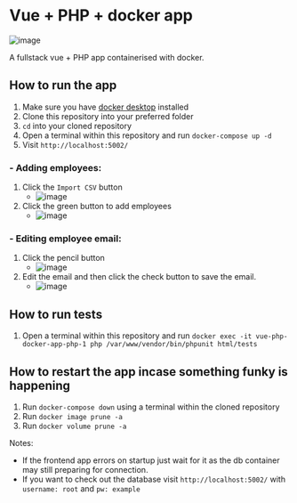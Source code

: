 # Vue + PHP + docker app
![image](https://github.com/ricjohn-acosta/vue-php-docker-app/assets/41725332/9328edd6-20f8-407e-b08b-66f5fcb4b5dc)

A fullstack vue + PHP app containerised with docker.

## How to run the app
1. Make sure you have [docker desktop](https://www.docker.com/products/docker-desktop/) installed
2. Clone this repository into your preferred folder
3. `cd` into your cloned repository
4. Open a terminal within this repository and run `docker-compose up -d`
5. Visit `http://localhost:5002/`

### - Adding employees:
1. Click the `Import CSV` button
   - ![image](https://github.com/ricjohn-acosta/vue-php-docker-app/assets/41725332/8175b112-b79c-412f-8084-901b5aebea58)
2. Click the green button to add employees
   - ![image](https://github.com/ricjohn-acosta/vue-php-docker-app/assets/41725332/9865ac3c-aed3-45f8-ae75-e30ff560701e)
     
### - Editing employee email:
1. Click the pencil button
   - ![image](https://github.com/ricjohn-acosta/vue-php-docker-app/assets/41725332/fb347780-d59d-4dbe-b658-b18d64b062da)
2. Edit the email and then click the check button to save the email.
   - ![image](https://github.com/ricjohn-acosta/vue-php-docker-app/assets/41725332/41d19d9c-d8b5-4fd9-b40a-e518c75b63f9)

## How to run tests
1. Open a terminal within this repository and run `docker exec -it vue-php-docker-app-php-1 php /var/www/vendor/bin/phpunit html/tests`

## How to restart the app incase something funky is happening
1. Run `docker-compose down` using a terminal within the cloned repository
2. Run `docker image prune -a`
3. Run `docker volume prune -a`

Notes:
- If the frontend app errors on startup just wait for it as the db container may still preparing for connection.
- If you want to check out the database visit `http://localhost:5002/` with `username: root` and `pw: example`
